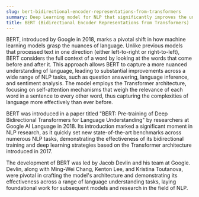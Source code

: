 ```yaml
---
slug: bert-bidirectional-encoder-representations-from-transformers
summary: Deep Learning model for NLP that significantly improves the understanding of context and the meaning of words in sentences by analyzing text bidirectionally.
title: BERT (Bidirectional Encoder Representations from Transformers)
---
```


BERT, introduced by Google in 2018, marks a pivotal shift in how machine learning models grasp the nuances of language. Unlike previous models that processed text in one direction (either left-to-right or right-to-left), BERT considers the full context of a word by looking at the words that come before and after it. This approach allows BERT to capture a more nuanced understanding of language, leading to substantial improvements across a wide range of NLP tasks, such as question answering, language inference, and sentiment analysis. The model employs the Transformer architecture, focusing on self-attention mechanisms that weigh the relevance of each word in a sentence to every other word, thus capturing the complexities of language more effectively than ever before.

BERT was introduced in a paper titled "BERT: Pre-training of Deep Bidirectional Transformers for Language Understanding" by researchers at Google AI Language in 2018. Its introduction marked a significant moment in NLP research, as it quickly set new state-of-the-art benchmarks across numerous NLP tasks, demonstrating the effectiveness of its bidirectional training and deep learning strategies based on the Transformer architecture introduced in 2017.

The development of BERT was led by Jacob Devlin and his team at Google. Devlin, along with Ming-Wei Chang, Kenton Lee, and Kristina Toutanova, were pivotal in crafting the model's architecture and demonstrating its effectiveness across a range of language understanding tasks, laying foundational work for subsequent models and research in the field of NLP.